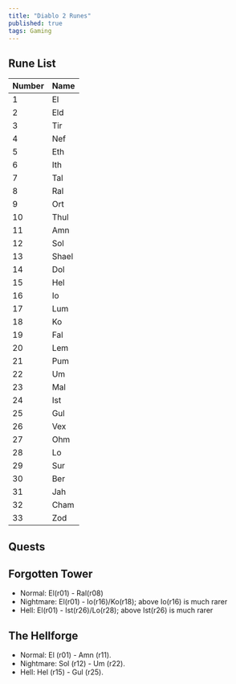 ```yaml
---
title: "Diablo 2 Runes"
published: true
tags: Gaming
---
```


## Rune List

|Number|Name|
|--|--|
|1|El|
|2|Eld|
|3|Tir|
|4|Nef|
|5|Eth|
|6|Ith|
|7|Tal|
|8|Ral|
|9|Ort|
|10|Thul|
|11|Amn|
|12|Sol|
|13|Shael|
|14|Dol|
|15|Hel|
|16|Io|
|17|Lum|
|18|Ko|
|19|Fal|
|20|Lem|
|21|Pum|
|22|Um|
|23|Mal|
|24|Ist|
|25|Gul|
|26|Vex|
|27|Ohm|
|28|Lo|
|29|Sur|
|30|Ber|
|31|Jah|
|32|Cham|
|33|Zod|

## Quests

## Forgotten Tower

- Normal: El(r01) - Ral(r08)
- Nightmare: El(r01) - Io(r16)/Ko(r18); above Io(r16) is much rarer
- Hell: El(r01) - Ist(r26)/Lo(r28); above Ist(r26) is much rarer

## The Hellforge

- Normal: El (r01) - Amn (r11).
- Nightmare: Sol (r12) - Um (r22).
- Hell: Hel (r15) - Gul (r25).

